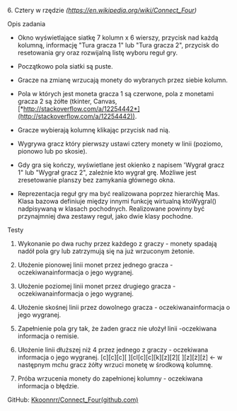 6\. Cztery w rzędzie 
*(https://en.wikipedia.org/wiki/Connect_Four)*

Opis zadania

-   Okno wyświetlające siatkę 7 kolumn x 6 wierszy, przycisk nad każdą kolumną, informację "Tura gracza 1" lub "Tura gracza 2", przycisk do resetowania gry oraz rozwijalną listę wyboru reguł gry.

-   Początkowo pola siatki są puste.

-   Gracze na zmianę wrzucają monety do wybranych przez siebie kolumn.

-   Pola w których jest moneta gracza 1 są czerwone, pola z monetami gracza 2 są żółte (tkinter, Canvas, [*http://stackoverflow.com/a/12254442*](http://stackoverflow.com/a/12254442)).

-   Gracze wybierają kolumnę klikając przycisk nad nią.

-   Wygrywa gracz który pierwszy ustawi cztery monety w linii (poziomo, pionowo lub po skosie).

-   Gdy gra się kończy, wyświetlane jest okienko z napisem 'Wygrał gracz 1" lub "Wygrał gracz 2", zależnie kto wygrał grę. Możliwe jest zresetowanie planszy bez zamykania głównego okna.

-   Reprezentacja reguł gry ma być realizowana poprzez hierarchię Mas. Klasa bazowa definiuje między innymi funkcję wirtualną ktoWygral() nadpisywaną w klasach pochodnych. Realizowane powinny być przynajmniej dwa zestawy reguł, jako dwie klasy pochodne.

Testy

1.  Wykonanie po dwa ruchy przez każdego z graczy - monety spadają nadół pola gry lub zatrzymują się na już wrzuconym żetonie.

2.  Ułożenie pionowej linii monet przez jednego gracza - oczekiwanainformacja o jego wygranej.

3.  Ułożenie poziomej linii monet przez drugiego gracza - oczekiwanainformacja o jego wygranej.

4.  Ułożenie skośnej linii przez dowolnego gracza - oczekiwanainformacja o jego wygranej.

1.  Zapełnienie pola gry tak, że żaden gracz nie ułożył linii -oczekiwana informacja o remisie.

2.  Ułożenie linii dłuższej niż 4 przez jednego z graczy - oczekiwana informacja o jego wygranej. \[c\]\[c\]\[c\]\[ \]\[cl\[c\]\[c\]\[k\]\[z\]\[2\]\[ \]\[z\]\[ż\]\[ż\] &lt;- w następnym mchu gracz żółty wrzuci monetę w środkową kolumnę.

1.  Próba wrzucenia monety do zapełnionej kolumny - oczekiwana informacja o błędzie.

GitHub:
[Kkoonnrr/Connect\_Four(github.com)](https://github.com/Kkoonnrr/Connect_Four)
